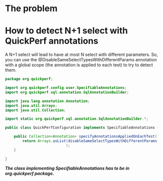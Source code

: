 # The problem

# How to detect N+1 select with QuickPerf annotations
A N+1 select will lead to have at most N select with different parameters.
So, you can use the @DisableSameSelectTypesWithDifferentParams annotation with a global scope (the annotation is applied to each test) to try to detect them.

```java
package org.quickperf;

import org.quickperf.config.user.SpecifiableAnnotations;
import org.quickperf.sql.annotation.SqlAnnotationBuilder;

import java.lang.annotation.Annotation;
import java.util.Arrays;
import java.util.Collection;

import static org.quickperf.sql.annotation.SqlAnnotationBuilder.*;

public class QuickPerfConfiguration implements SpecifiableAnnotations {

    public Collection<Annotation> specifyAnnotationsAppliedOnEachTest() {
        return Arrays.asList(disableSameSelectTypesWithDifferentParams() // can some reveal N+1 selects
                            );
    }

}
```
***The class implementing SpecifiableAnnotations has to be in org.quickperf package.***